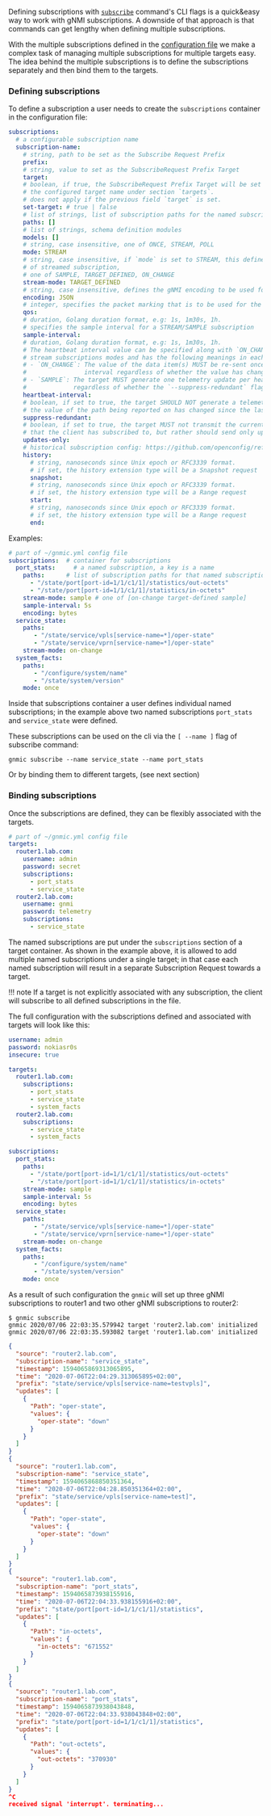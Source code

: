 

Defining subscriptions with [`subscribe`](../cmd/subscribe.md) command's CLI flags is a quick&easy way to work with gNMI subscriptions. A downside of that approach is that commands can get lengthy when defining multiple subscriptions.

With the multiple subscriptions defined in the [configuration file](configuration_file.md) we make a complex task of managing multiple subscriptions for multiple targets easy. The idea behind the multiple subscriptions is to define the subscriptions separately and then bind them to the targets.

### Defining subscriptions

To define a subscription a user needs to create the `subscriptions` container in the configuration file:

```yaml
subscriptions:
  # a configurable subscription name
  subscription-name:
    # string, path to be set as the Subscribe Request Prefix
    prefix:
    # string, value to set as the SubscribeRequest Prefix Target
    target:
    # boolean, if true, the SubscribeRequest Prefix Target will be set to 
    # the configured target name under section `targets`.
    # does not apply if the previous field `target` is set.
    set-target: # true | false
    # list of strings, list of subscription paths for the named subscription
    paths: []
    # list of strings, schema definition modules
    models: []
    # string, case insensitive, one of ONCE, STREAM, POLL
    mode: STREAM
    # string, case insensitive, if `mode` is set to STREAM, this defines the type 
    # of streamed subscription,
    # one of SAMPLE, TARGET_DEFINED, ON_CHANGE
    stream-mode: TARGET_DEFINED
    # string, case insensitive, defines the gNMI encoding to be used for the subscription
    encoding: JSON
    # integer, specifies the packet marking that is to be used for the subscribe responses
    qos:
    # duration, Golang duration format, e.g: 1s, 1m30s, 1h.
    # specifies the sample interval for a STREAM/SAMPLE subscription
    sample-interval:
    # duration, Golang duration format, e.g: 1s, 1m30s, 1h.
    # The heartbeat interval value can be specified along with `ON_CHANGE` or `SAMPLE` 
    # stream subscriptions modes and has the following meanings in each case:
    # - `ON_CHANGE`: The value of the data item(s) MUST be re-sent once per heartbeat 
    #                interval regardless of whether the value has changed or not.
    # - `SAMPLE`: The target MUST generate one telemetry update per heartbeat interval, 
    #             regardless of whether the `--suppress-redundant` flag is set to true.
    heartbeat-interval:
    # boolean, if set to true, the target SHOULD NOT generate a telemetry update message unless 
    # the value of the path being reported on has changed since the last 
    suppress-redundant:
    # boolean, if set to true, the target MUST not transmit the current state of the paths 
    # that the client has subscribed to, but rather should send only updates to them.
    updates-only:
    # historical subscription config: https://github.com/openconfig/reference/blob/master/rpc/gnmi/gnmi-history.md#1-purpose
    history:
      # string, nanoseconds since Unix epoch or RFC3339 format.
      # if set, the history extension type will be a Snapshot request
      snapshot:
      # string, nanoseconds since Unix epoch or RFC3339 format.
      # if set, the history extension type will be a Range request
      start:
      # string, nanoseconds since Unix epoch or RFC3339 format.
      # if set, the history extension type will be a Range request
      end:
```

Examples:

```yaml
# part of ~/gnmic.yml config file
subscriptions:  # container for subscriptions
  port_stats:     # a named subscription, a key is a name
    paths:      # list of subscription paths for that named subscription
      - "/state/port[port-id=1/1/c1/1]/statistics/out-octets"
      - "/state/port[port-id=1/1/c1/1]/statistics/in-octets"
    stream-mode: sample # one of [on-change target-defined sample]
    sample-interval: 5s
    encoding: bytes
  service_state:
    paths:
       - "/state/service/vpls[service-name=*]/oper-state"
       - "/state/service/vprn[service-name=*]/oper-state"
    stream-mode: on-change
  system_facts:
    paths:
       - "/configure/system/name"
       - "/state/system/version"
    mode: once
```

Inside that subscriptions container a user defines individual named subscriptions; in the example above two named subscriptions `port_stats` and `service_state` were defined.

These subscriptions can be used on the cli via the `[ --name ]` flag of subscribe command:

```shell
gnmic subscribe --name service_state --name port_stats
```

Or by binding them to different targets, (see next section)

### Binding subscriptions

Once the subscriptions are defined, they can be flexibly associated with the targets.

```yaml
# part of ~/gnmic.yml config file
targets:
  router1.lab.com:
    username: admin
    password: secret
    subscriptions:
      - port_stats
      - service_state
  router2.lab.com:
    username: gnmi
    password: telemetry
    subscriptions:
      - service_state
```

The named subscriptions are put under the `subscriptions` section of a target container. As shown in the example above, it is allowed to add multiple named subscriptions under a single target; in that case each named subscription will result in a separate Subscription Request towards a target.

!!! note
    If a target is not explicitly associated with any subscription, the client will subscribe to all defined subscriptions in the file.

The full configuration with the subscriptions defined and associated with targets will look like this:

```yaml
username: admin
password: nokiasr0s
insecure: true

targets:
  router1.lab.com:
    subscriptions:
      - port_stats
      - service_state
      - system_facts
  router2.lab.com:
    subscriptions:
      - service_state
      - system_facts

subscriptions:
  port_stats:
    paths:
      - "/state/port[port-id=1/1/c1/1]/statistics/out-octets"
      - "/state/port[port-id=1/1/c1/1]/statistics/in-octets"
    stream-mode: sample
    sample-interval: 5s
    encoding: bytes
  service_state:
    paths:
       - "/state/service/vpls[service-name=*]/oper-state"
       - "/state/service/vprn[service-name=*]/oper-state"
    stream-mode: on-change
  system_facts:
    paths:
       - "/configure/system/name"
       - "/state/system/version"
    mode: once
```

As a result of such configuration the `gnmic` will set up three gNMI subscriptions to router1 and two other gNMI subscriptions to router2:

```shell
$ gnmic subscribe
gnmic 2020/07/06 22:03:35.579942 target 'router2.lab.com' initialized
gnmic 2020/07/06 22:03:35.593082 target 'router1.lab.com' initialized
```

```json
{
  "source": "router2.lab.com",
  "subscription-name": "service_state",
  "timestamp": 1594065869313065895,
  "time": "2020-07-06T22:04:29.313065895+02:00",
  "prefix": "state/service/vpls[service-name=testvpls]",
  "updates": [
    {
      "Path": "oper-state",
      "values": {
        "oper-state": "down"
      }
    }
  ]
}
{
  "source": "router1.lab.com",
  "subscription-name": "service_state",
  "timestamp": 1594065868850351364,
  "time": "2020-07-06T22:04:28.850351364+02:00",
  "prefix": "state/service/vpls[service-name=test]",
  "updates": [
    {
      "Path": "oper-state",
      "values": {
        "oper-state": "down"
      }
    }
  ]
}
{
  "source": "router1.lab.com",
  "subscription-name": "port_stats",
  "timestamp": 1594065873938155916,
  "time": "2020-07-06T22:04:33.938155916+02:00",
  "prefix": "state/port[port-id=1/1/c1/1]/statistics",
  "updates": [
    {
      "Path": "in-octets",
      "values": {
        "in-octets": "671552"
      }
    }
  ]
}
{
  "source": "router1.lab.com",
  "subscription-name": "port_stats",
  "timestamp": 1594065873938043848,
  "time": "2020-07-06T22:04:33.938043848+02:00",
  "prefix": "state/port[port-id=1/1/c1/1]/statistics",
  "updates": [
    {
      "Path": "out-octets",
      "values": {
        "out-octets": "370930"
      }
    }
  ]
}
^C
received signal 'interrupt'. terminating...
```
